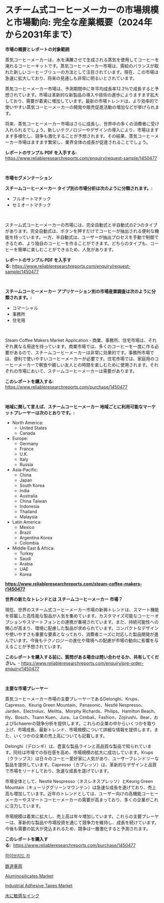 <p><h1>スチーム式コーヒーメーカーの市場規模と市場動向: 完全な産業概要（2024年から2031年まで）</h1></p><p><strong>市場の概要とレポートの対象範囲</strong></p>
<p><p>蒸気コーヒーメーカーは、水を沸騰させて生成される蒸気を使用してコーヒーを淹れるコーヒーキットです。蒸気コーヒーメーカー市場は、需給のバランスが取れた新しいコーヒーブリューの方法として注目されています。現在、この市場は急速に拡大しており、将来の見通しも非常に明るいとされています。</p><p>蒸気コーヒーメーカー市場は、予測期間中に年平均成長率12.2％で成長すると予想されています。市場は革新的な新製品の導入や技術の進歩によりますます拡大しており、需要が着実に増加しています。最新の市場トレンドは、より効率的で使いやすい蒸気コーヒーメーカーの開発や販売促進活動の増加などが挙げられます。</p><p>将来、蒸気コーヒーメーカー市場はさらに成長し、世界中の多くの消費者に受け入れられるでしょう。新しいテクノロジーやデザインの導入により、市場はますます多様化し、競争も激化することが予想されます。その結果、蒸気コーヒーメーカー市場はますます繁栄し、業界全体の成長が促進されることでしょう。</p></p>
<p><strong>レポートのサンプル PDF を入手する:</strong> <a href="https://www.reliableresearchreports.com/enquiry/request-sample/1450477">https://www.reliableresearchreports.com/enquiry/request-sample/1450477</a></p>
<p>&nbsp;</p>
<p><strong>市場セグメンテーション</strong></p>
<p><strong>スチームコーヒーメーカー タイプ別の市場分析は次のように分類されます。:</strong></p>
<p><ul><li>フルオートマチック</li><li>セミオートマチック</li></ul></p>
<p>&nbsp;</p>
<p><p>スチーム式コーヒーメーカーの市場には、完全自動式と半自動式の2つのタイプがあります。完全自動式は、ボタンを押すだけでコーヒーが抽出される便利な機能を持っています。一方、半自動式は、ユーザーが抽出プロセスを手動で制御できるため、より独自のコーヒーを作ることができます。どちらのタイプも、コーヒーを簡単に楽しむことができるため、人気があります。</p></p>
<p><strong>レポートのサンプル PDF を入手する:</strong>&nbsp;<a href="https://www.reliableresearchreports.com/enquiry/request-sample/1450477">https://www.reliableresearchreports.com/enquiry/request-sample/1450477</a></p>
<p>&nbsp;</p>
<p><strong> スチームコーヒーメーカー アプリケーション別の市場産業調査は次のように分類されます。:</strong></p>
<p><ul><li>コマーシャル</li><li>事務所</li><li>住宅用</li></ul></p>
<p>&nbsp;</p>
<p><p>Steam Coffee Makers Market Application - 商業、事務所、住宅市場は、それぞれ異なる用途を持っています。商業市場では、多くのコーヒーを一度に作る必要があるので、スチームコーヒーメーカーは非常に効果的です。事務所市場では、便利で使いやすいコーヒーメーカーが必要です。住宅市場では、家庭用のコーヒーメーカーで朝食や親しい友人との時間を楽しむために使用されます。それぞれの市場において、スチームコーヒーメーカーは需要があります。</p></p>
<p><strong>このレポートを購入する:</strong>&nbsp; <a href="https://www.reliableresearchreports.com/purchase/1450477">https://www.reliableresearchreports.com/purchase/1450477</a></p>
<p>&nbsp;</p>
<p><strong>地域に関して言えば、スチームコーヒーメーカー 地域ごとに利用可能なマーケットプレーヤーは次のとおりです。:</strong></p>
<p><ul>
    <li>
        North America:
        <ul>
            <li>United States</li>
            <li>Canada</li>
        </ul>
    </li>
    <li>
        Europe:
        <ul>
            <li>Germany</li>
            <li>France</li>
            <li>U.K.</li>
            <li>Italy</li>
            <li>Russia</li>
        </ul>
    </li>
    <li>
        Asia-Pacific:
        <ul>
            <li>China</li>
            <li>Japan</li>
            <li>South Korea</li>
            <li>India</li>
            <li>Australia</li>
            <li>China Taiwan</li>
            <li>Indonesia</li>
            <li>Thailand</li>
            <li>Malaysia</li>
        </ul>
    </li>
    <li>
        Latin America:
        <ul>
            <li>Mexico</li>
            <li>Brazil</li>
            <li>Argentina Korea</li>
            <li>Colombia</li>
        </ul>
    </li>
    <li>
        Middle East & Africa:
        <ul>
            <li>Turkey</li>
            <li>Saudi</li>
            <li>Arabia</li>
            <li>UAE</li>
            <li>Korea</li>
        </ul>
    </li>
    </ul></p>
<p><strong><a href="https://www.reliableresearchreports.com/steam-coffee-makers-r1450477">https://www.reliableresearchreports.com/steam-coffee-makers-r1450477</a></strong>&nbsp;</p>
<p><strong>世界の新たなトレンドとは スチームコーヒーメーカー 市場？</strong></p>
<p><p>現在、世界のスチーム式コーヒーメーカー市場の新興トレンドは、スマート機能を搭載した高性能な製品が人気を集めています。カスタマイズ可能なコーヒーオプションやスマートフォンとの連携が重視されています。また、持続可能性への関心が高まり、環境に配慮した製品が求められています。コンパクトなデザインや使いやすさも重要な要素となっており、消費者ニーズに対応した製品開発が進んでいます。今後もテクノロジーの進化や環境への配慮が市場の動向に影響を与えることが予想されています。</p></p>
<p><strong>このレポートを購入する前に、質問がある場合は問い合わせるか、共有してください。</strong>- <a href="https://www.reliableresearchreports.com/enquiry/pre-order-enquiry/1450477">https://www.reliableresearchreports.com/enquiry/pre-order-enquiry/1450477</a></p>
<p>&nbsp;</p>
<p><strong>主要な市場プレーヤー</strong></p>
<p><p>蒸気コーヒーメーカー市場の主要プレーヤーであるDelonghi、Krups、Capresso、Keurig Green Mountain、Panasonic、Nestlé Nespresso、Jarden、Electrolux、Melitta、Morphy Richards、Philips、Hamilton Beach、Illy、Bosch、Tsann Kuen、Jura、La Cimbali、Fashion、Zojirushi、Bear、およびSchaererの競争分析を提供します。これらの企業の中からいくつかを取り上げ、市場成長、最新トレンド、市場規模について詳細な情報を提供します。また、いくつかの企業の売上高についても記載します。</p><p>Delonghi（デロンギ）は、豊富な製品ラインと高品質な製品で知られています。同社は市場での存在感を高め、市場規模の拡大に成功しています。Krups（クラップス）は日々のコーヒー愛好家に人気があり、ユーザーフレンドリーな製品を提供しています。Capresso（カプレッソ）は、革新的なデザインと品質で市場をリードしており、急速な成長を遂げています。</p><p>市場全体として、Nestlé Nespresso（ネスレネスプレッソ）とKeurig Green Mountain（キューリググリーンマウンテン）は急速な成長を遂げており、売上高も増加しています。近年のトレンドとしては、ユーザー向けの高機能コーヒーメーカーやスマートコーヒーメーカーの需要が高まっており、多くの企業がこれに注力しています。</p><p>市場規模は着実に拡大し、売上高は年々増加しています。これらの主要プレーヤーは、革新的な製品や市場投資を通じて競争力を維持し、成長を続けています。今後も需要の拡大が見込まれるため、競争は一層激化すると予測されます。</p></p>
<p><strong>このレポートを購入する:</strong>&nbsp;&nbsp;<a href="https://www.reliableresearchreports.com/purchase/1450477">https://www.reliableresearchreports.com/purchase/1450477</a></p>
<p><p><a href="https://medium.com/@joeyjohns20/%ED%95%98%EC%9D%B4%EB%B8%8C%EB%A6%AC%EB%93%9C-%EC%9E%90%EB%8F%99%EC%B0%A8-%EC%8B%9C%EC%9E%A5-%EA%B7%9C%EB%AA%A8%EB%8A%94-%EC%84%B8%EA%B3%84-%EC%82%B0%EC%97%85%EC%97%90%EC%84%9C-%EC%B5%9C%EC%A0%81%EC%9D%98-%EB%A7%88%EC%BC%80%ED%8C%85-%EC%B1%84%EB%84%90%EC%9D%84-%EB%B3%B4%EC%97%AC%EC%A4%8D%EB%8B%88%EB%8B%A4-fa1577183aea">하이브리드 카</a></p><p><a href="https://medium.com/@oliveyew35/%E3%83%AC%E3%83%BC%E3%83%AB%E8%BB%8A%E4%B8%A1%E5%B8%82%E5%A0%B4%E3%81%AE%E8%A6%8F%E6%A8%A1-cagr-%E3%83%88%E3%83%AC%E3%83%B3%E3%83%892024%E5%B9%B4-2030%E5%B9%B4-7c1da8afc288">鉄道車両</a></p><p><a href="https://boundless-drawbridge-702.notion.site/Aluminosilicates-Market-Size-and-Growth-Market-Segmentation-Regional-and-Country-Breakdowns-and-M-edabea89f50b4fec9cf0e2ea2f1b8b47">Aluminosilicates Market</a></p><p><a href="https://issuu.com/reportprime-2/docs/industrial-adhesive-tapes-market-size-2030.pptx">Industrial Adhesive Tapes Market</a></p><p><a href="https://github.com/LeanneBruen2023/Market-Research-Report-List-1/blob/main/520190220512.md">水に敏感なインク</a></p></p>
